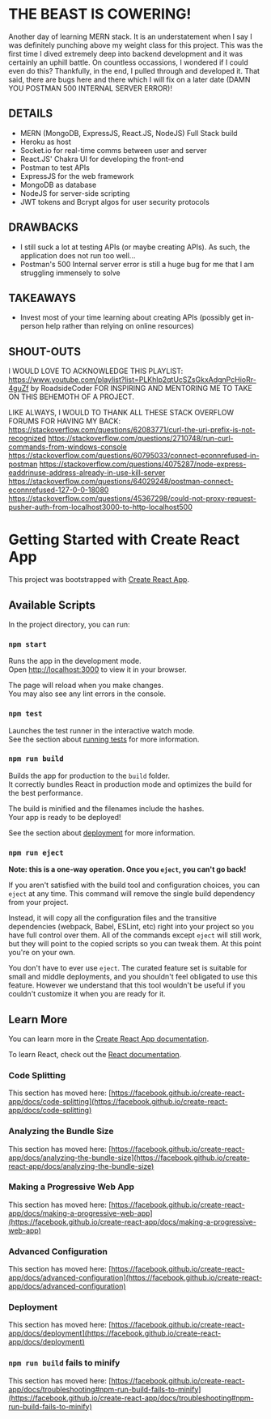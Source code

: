 # THE BEAST IS COWERING!
Another day of learning MERN stack. It is an understatement when I say I was definitely punching above my weight class for this project. This was the first time I dived extremely deep into backend development and it was certainly an uphill battle. On countless occassions, I wondered if I could even do this? Thankfully, in the end, I pulled through and developed it. That said, there are bugs here and there which I will fix on a later date (DAMN YOU POSTMAN 500 INTERNAL SERVER ERROR)!

## DETAILS
- MERN (MongoDB, ExpressJS, React.JS, NodeJS) Full Stack build
- Heroku as host
- Socket.io for real-time comms between user and server
- React.JS' Chakra UI for developing the front-end
- Postman to test APIs
- ExpressJS for the web framework
- MongoDB as database
- NodeJS for server-side scripting
- JWT tokens and Bcrypt algos for user security protocols

## DRAWBACKS
- I still suck a lot at testing APIs (or maybe creating APIs). As such, the application does not run too well...
- Postman's 500 Internal server error is still a huge bug for me that I am struggling immensely to solve

## TAKEAWAYS
- Invest most of your time learning about creating APIs (possibly get in-person help rather than relying on online resources)

## SHOUT-OUTS
I WOULD LOVE TO ACKNOWLEDGE THIS PLAYLIST: 
https://www.youtube.com/playlist?list=PLKhlp2qtUcSZsGkxAdgnPcHioRr-4guZf       by RoadsideCoder FOR INSPIRING AND MENTORING ME TO TAKE ON THIS BEHEMOTH OF A PROJECT. 

LIKE ALWAYS, I WOULD TO THANK ALL THESE STACK OVERFLOW FORUMS FOR HAVING MY BACK:
https://stackoverflow.com/questions/62083771/curl-the-uri-prefix-is-not-recognized
https://stackoverflow.com/questions/2710748/run-curl-commands-from-windows-console
https://stackoverflow.com/questions/60795033/connect-econnrefused-in-postman
https://stackoverflow.com/questions/4075287/node-express-eaddrinuse-address-already-in-use-kill-server
https://stackoverflow.com/questions/64029248/postman-connect-econnrefused-127-0-0-18080
https://stackoverflow.com/questions/45367298/could-not-proxy-request-pusher-auth-from-localhost3000-to-http-localhost500


# Getting Started with Create React App

This project was bootstrapped with [Create React App](https://github.com/facebook/create-react-app).

## Available Scripts

In the project directory, you can run:

### `npm start`

Runs the app in the development mode.\
Open [http://localhost:3000](http://localhost:3000) to view it in your browser.

The page will reload when you make changes.\
You may also see any lint errors in the console.

### `npm test`

Launches the test runner in the interactive watch mode.\
See the section about [running tests](https://facebook.github.io/create-react-app/docs/running-tests) for more information.

### `npm run build`

Builds the app for production to the `build` folder.\
It correctly bundles React in production mode and optimizes the build for the best performance.

The build is minified and the filenames include the hashes.\
Your app is ready to be deployed!

See the section about [deployment](https://facebook.github.io/create-react-app/docs/deployment) for more information.

### `npm run eject`

**Note: this is a one-way operation. Once you `eject`, you can't go back!**

If you aren't satisfied with the build tool and configuration choices, you can `eject` at any time. This command will remove the single build dependency from your project.

Instead, it will copy all the configuration files and the transitive dependencies (webpack, Babel, ESLint, etc) right into your project so you have full control over them. All of the commands except `eject` will still work, but they will point to the copied scripts so you can tweak them. At this point you're on your own.

You don't have to ever use `eject`. The curated feature set is suitable for small and middle deployments, and you shouldn't feel obligated to use this feature. However we understand that this tool wouldn't be useful if you couldn't customize it when you are ready for it.

## Learn More

You can learn more in the [Create React App documentation](https://facebook.github.io/create-react-app/docs/getting-started).

To learn React, check out the [React documentation](https://reactjs.org/).

### Code Splitting

This section has moved here: [https://facebook.github.io/create-react-app/docs/code-splitting](https://facebook.github.io/create-react-app/docs/code-splitting)

### Analyzing the Bundle Size

This section has moved here: [https://facebook.github.io/create-react-app/docs/analyzing-the-bundle-size](https://facebook.github.io/create-react-app/docs/analyzing-the-bundle-size)

### Making a Progressive Web App

This section has moved here: [https://facebook.github.io/create-react-app/docs/making-a-progressive-web-app](https://facebook.github.io/create-react-app/docs/making-a-progressive-web-app)

### Advanced Configuration

This section has moved here: [https://facebook.github.io/create-react-app/docs/advanced-configuration](https://facebook.github.io/create-react-app/docs/advanced-configuration)

### Deployment

This section has moved here: [https://facebook.github.io/create-react-app/docs/deployment](https://facebook.github.io/create-react-app/docs/deployment)

### `npm run build` fails to minify

This section has moved here: [https://facebook.github.io/create-react-app/docs/troubleshooting#npm-run-build-fails-to-minify](https://facebook.github.io/create-react-app/docs/troubleshooting#npm-run-build-fails-to-minify)
